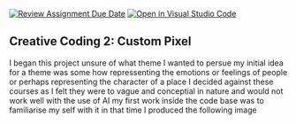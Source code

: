 [![Review Assignment Due Date](https://classroom.github.com/assets/deadline-readme-button-24ddc0f5d75046c5622901739e7c5dd533143b0c8e959d652212380cedb1ea36.svg)](https://classroom.github.com/a/ex6pWDJu)
[![Open in Visual Studio Code](https://classroom.github.com/assets/open-in-vscode-718a45dd9cf7e7f842a935f5ebbe5719a5e09af4491e668f4dbf3b35d5cca122.svg)](https://classroom.github.com/online_ide?assignment_repo_id=14991994&assignment_repo_type=AssignmentRepo)
## Creative Coding 2: Custom Pixel

I began this project unsure of what theme I wanted to persue my initial idea for a theme was some how repressenting the emotions or feelings of people or perhaps representing the character of a place I decided against these courses as I felt they were to vague and conceptial in nature and would not work well with the use of AI
my first work inside the code base was to familiarise my self with it in that time I produced the following image 
